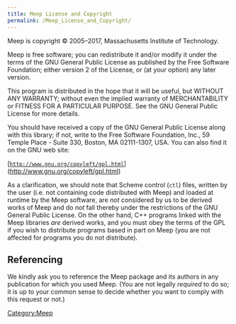 ```yaml
---
title: Meep License and Copyright
permalink: /Meep_License_and_Copyright/
---
```


Meep is copyright © 2005–2017, Massachusetts Institute of Technology.

Meep is free software; you can redistribute it and/or modify it under the terms of the GNU General Public License as published by the Free Software Foundation; either version 2 of the License, or (at your option) any later version.

This program is distributed in the hope that it will be useful, but WITHOUT ANY WARRANTY; without even the implied warranty of MERCHANTABILITY or FITNESS FOR A PARTICULAR PURPOSE. See the GNU General Public License for more details.

You should have received a copy of the GNU General Public License along with this library; if not, write to the Free Software Foundation, Inc., 59 Temple Place - Suite 330, Boston, MA 02111-1307, USA. You can also find it on the GNU web site:


[[`http://www.gnu.org/copyleft/gpl.html`](http://www.gnu.org/copyleft/gpl.html)](http://www.gnu.org/copyleft/gpl.html)

As a clarification, we should note that Scheme control (`ctl`) files, written by the user (i.e. not containing code distributed with Meep) and loaded at runtime by the Meep software, are *not* considered by us to be derived works of Meep and do *not* fall thereby under the restrictions of the GNU General Public License. On the other hand, C++ programs linked with the Meep libraries *are* derived works, and you must obey the terms of the GPL if you wish to distribute programs based in part on Meep (you are not affected for programs you do not distribute).

Referencing
-----------

We kindly ask you to reference the Meep package and its authors in any publication for which you used Meep. (You are not legally *required* to do so; it is up to your common sense to decide whether you want to comply with this request or not.)

[Category:Meep](Meep.md)
